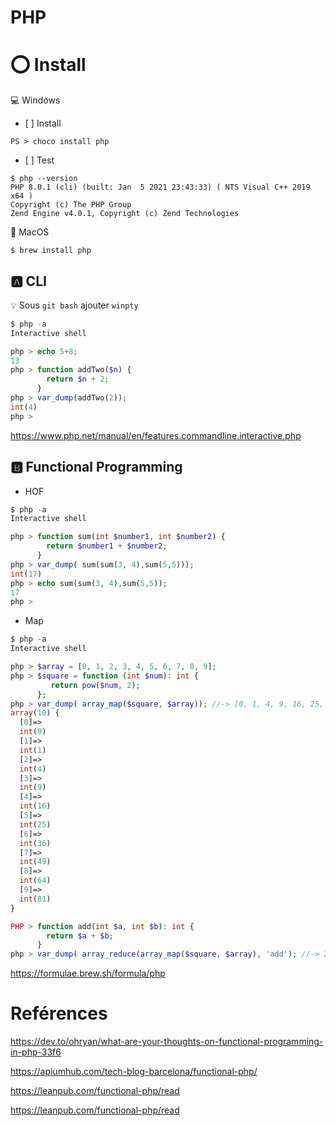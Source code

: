 # PHP

# :o: Install

:computer: Windows

- [ ] Install

```
PS > choco install php
```

- [ ] Test

```
$ php --version
PHP 8.0.1 (cli) (built: Jan  5 2021 23:43:33) ( NTS Visual C++ 2019 x64 )
Copyright (c) The PHP Group
Zend Engine v4.0.1, Copyright (c) Zend Technologies
```


:apple: MacOS

```
$ brew install php
```

## :a: CLI

:bulb: Sous `git bash` ajouter `winpty`

```php
$ php -a
Interactive shell

php > echo 5+8;
13
php > function addTwo($n) {
        return $n + 2;
      }
php > var_dump(addTwo(2));
int(4)
php >
```


https://www.php.net/manual/en/features.commandline.interactive.php

## :b: Functional Programming

- HOF

```php
$ php -a
Interactive shell

php > function sum(int $number1, int $number2) {
        return $number1 + $number2;
      }
php > var_dump( sum(sum(3, 4),sum(5,5)));
int(17)
php > echo sum(sum(3, 4),sum(5,5));
17
php >
```

- Map

```php
$ php -a
Interactive shell

php > $array = [0, 1, 2, 3, 4, 5, 6, 7, 8, 9];
php > $square = function (int $num): int {
         return pow($num, 2);
      };
php > var_dump( array_map($square, $array)); //-> [0, 1, 4, 9, 16, 25, 36, 49, 64, 81]
array(10) {
  [0]=>
  int(0)
  [1]=>
  int(1)
  [2]=>
  int(4)
  [3]=>
  int(9)
  [4]=>
  int(16)
  [5]=>
  int(25)
  [6]=>
  int(36)
  [7]=>
  int(49)
  [8]=>
  int(64)
  [9]=>
  int(81)
}
```


```php
PHP > function add(int $a, int $b): int {
        return $a + $b;
      }
php > var_dump( array_reduce(array_map($square, $array), 'add'); //-> 285
```
      

https://formulae.brew.sh/formula/php





# Reférences

https://dev.to/ohryan/what-are-your-thoughts-on-functional-programming-in-php-33f6

https://apiumhub.com/tech-blog-barcelona/functional-php/

https://leanpub.com/functional-php/read

https://leanpub.com/functional-php/read
